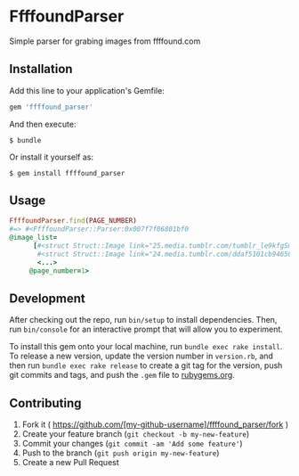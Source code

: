 # FfffoundParser

Simple parser for grabing images from ffffound.com

## Installation

Add this line to your application's Gemfile:

```ruby
gem 'ffffound_parser'
```

And then execute:

    $ bundle

Or install it yourself as:

    $ gem install ffffound_parser

## Usage

```ruby
FfffoundParser.find(PAGE_NUMBER)
#=> #<FfffoundParser::Parser:0x007f7f06801bf0
@image_list=
      [#<struct Struct::Image link="25.media.tumblr.com/tumblr_le9kfgSmA81qb5tu1o1_500.gif", posted_at="2015-06-26 02:15:25">,
       #<struct Struct::Image link="24.media.tumblr.com/ddaf5101cb946501dbbcfb1387248fa7/tumblr_n35rnjzzXJ1twnn02o1_500.jpg", posted_at="2015-06-25 17:49:12">,
       <...>
     @page_number=1>
```

## Development

After checking out the repo, run `bin/setup` to install dependencies. Then, run `bin/console` for an interactive prompt that will allow you to experiment.

To install this gem onto your local machine, run `bundle exec rake install`. To release a new version, update the version number in `version.rb`, and then run `bundle exec rake release` to create a git tag for the version, push git commits and tags, and push the `.gem` file to [rubygems.org](https://rubygems.org).

## Contributing

1. Fork it ( https://github.com/[my-github-username]/ffffound_parser/fork )
2. Create your feature branch (`git checkout -b my-new-feature`)
3. Commit your changes (`git commit -am 'Add some feature'`)
4. Push to the branch (`git push origin my-new-feature`)
5. Create a new Pull Request
